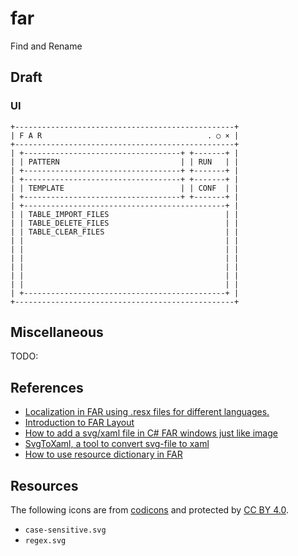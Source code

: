 # far

Find and Rename

## Draft

### UI

```ascii
+-------------------------------------------------+
| F A R                                     . ○ × |
+-------------------------------------------------+
| +-----------------------------------+ +-------+ |
| | PATTERN                           | | RUN   | |
| +-----------------------------------+ +-------+ |
| +-----------------------------------+ +-------+ |
| | TEMPLATE                          | | CONF  | |
| +-----------------------------------+ +-------+ |
| +---------------------------------------------+ |
| | TABLE_IMPORT_FILES                          | |
| | TABLE_DELETE_FILES                          | |
| | TABLE_CLEAR_FILES                           | |
| |                                             | |
| |                                             | |
| |                                             | |
| |                                             | |
| |                                             | |
| |                                             | |
| +---------------------------------------------+ |
+-------------------------------------------------+
```

## Miscellaneous

TODO:

## References

- [Localization in FAR using .resx files for different languages.](https://social.msdn.microsoft.com/Forums/vstudio/en-US/6bfb8d13-3a86-4c10-a632-bb20c99d0535)
- [Introduction to FAR Layout](https://www.wpftutorial.net/LayoutProperties.html)
- [How to add a svg/xaml file in C# FAR windows just like image](https://stackoverflow.com/a/30109325)
- [SvgToXaml, a tool to convert svg-file to xaml](https://github.com/BerndK/SvgToXaml)
- [How to use resource dictionary in FAR](https://stackoverflow.com/a/38916661)

## Resources

The following icons are from [codicons](https://github.com/microsoft/vscode-codicons) and protected by [CC BY 4.0](https://raw.githubusercontent.com/microsoft/vscode-codicons/master/LICENSE).

- `case-sensitive.svg`
- `regex.svg`
